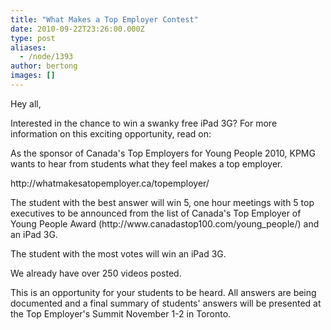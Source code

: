 ```yaml
---
title: "What Makes a Top Employer Contest"
date: 2010-09-22T23:26:00.000Z
type: post
aliases:
  - /node/1393
author: bertong
images: []
---
```


<div class="field field-name-body field-type-text-with-summary field-label-hidden"><div class="field-items"><div class="field-item even"><p>Hey all,</p>
<p>Interested in the chance to win a swanky free iPad 3G? For more information on this exciting opportunity, read on:</p>
<p>As the sponsor of Canada&apos;s Top Employers for Young People 2010, KPMG wants to hear from students what they feel makes a top employer.</p>
<p>http://whatmakesatopemployer.ca/topemployer/</p>
<p>The student with the best answer will win 5, one hour meetings with 5 top executives to be announced from the list of Canada&apos;s Top Employer of Young People Award (http://www.canadastop100.com/young_people/) and an iPad 3G.</p>
<p>The student with the most votes will win an iPad 3G.</p>
<p>We already have over 250 videos posted.</p>
<p>This is an opportunity for your students to be heard.  All answers are being documented and a final summary of students&apos; answers will be presented at the Top Employer&apos;s Summit November 1-2 in Toronto.</p>
</div></div></div>    <footer>
          </footer>
